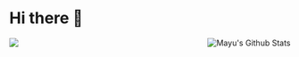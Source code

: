 ### <h1> Hi there 👋 </h1>
<img align="left" src="https://github-readme-stats.vercel.app/api/top-langs/?username=mayuravaani&layout=compact"  />
<img align="right" alt="Mayu's Github Stats" src="https://github-readme-stats.vercel.app/api?username=mayuravaani&show_icons=true&&hide=issues,contribscount_private=true&theme=default" />



<!--
**mayuravaani/mayuravaani** is a ✨ _special_ ✨ repository because its `README.md` (this file) appears on your GitHub profile.

Here are some ideas to get you started:

- 🔭 I’m currently working on ...
- 🌱 I’m currently learning ...
- 👯 I’m looking to collaborate on ...
- 🤔 I’m looking for help with ...
- 💬 Ask me about ...
- 📫 How to reach me: ...
- 😄 Pronouns: ...
- ⚡ Fun fact: ...
-->
